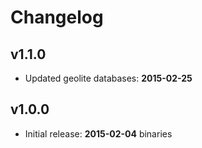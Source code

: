 # Changelog

## v1.1.0

- Updated geolite databases: **2015-02-25**

## v1.0.0

- Initial release: **2015-02-04** binaries
